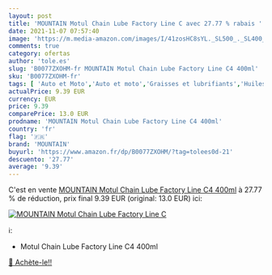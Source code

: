```yaml
---
layout: post
title: 'MOUNTAIN Motul Chain Lube Factory Line C avec 27.77 % rabais '
date: 2021-11-07 07:57:40
image: 'https://m.media-amazon.com/images/I/41zosHC8sYL._SL500_._SL400_.jpg'
comments: true
category: ofertas
author: 'tole.es'
slug: 'B0077ZXOHM-fr MOUNTAIN Motul Chain Lube Factory Line C4 400ml'
sku: 'B0077ZXOHM-fr'
tags: [ 'Auto et Moto','Auto et moto','Graisses et lubrifiants','Huiles et liquides','mountain', ]
actualPrice: 9.39 EUR
currency: EUR
price: 9.39
comparePrice: 13.0 EUR
prodname: 'MOUNTAIN Motul Chain Lube Factory Line C4 400ml'
country: 'fr'
flag: '🇫🇷'
brand: 'MOUNTAIN'
buyurl: 'https://www.amazon.fr/dp/B0077ZXOHM/?tag=tolees0d-21'
descuento: '27.77'
average: '9.39'
---
```


C'est en vente [MOUNTAIN Motul Chain Lube Factory Line C4 400ml](https://www.amazon.fr/dp/B0077ZXOHM/?tag=tolees0d-21)  à  27.77 % de réduction, prix final  9.39 EUR (original: 13.0 EUR) ici:

[![MOUNTAIN Motul Chain Lube Factory Line C](https://m.media-amazon.com/images/I/41zosHC8sYL._SL500_._SL400_.jpg)](https://www.amazon.fr/dp/B0077ZXOHM/?tag=tolees0d-21)

ℹ️:

- Motul Chain Lube Factory Line C4 400ml

[🛒 Achète-le!!](https://www.amazon.fr/dp/B0077ZXOHM/?tag=tolees0d-21)
